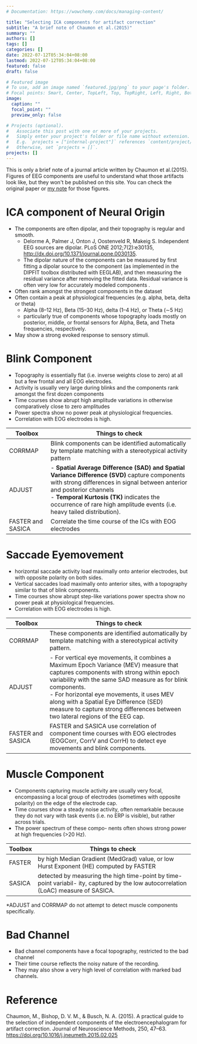 ```yaml
---
# Documentation: https://wowchemy.com/docs/managing-content/

title: "Selecting ICA components for artifact correction"
subtitle: "A brief note of Chaumon et al.(2015)"
summary: ""
authors: []
tags: []
categories: []
date: 2022-07-12T05:34:04+08:00
lastmod: 2022-07-12T05:34:04+08:00
featured: false
draft: false

# Featured image
# To use, add an image named `featured.jpg/png` to your page's folder.
# Focal points: Smart, Center, TopLeft, Top, TopRight, Left, Right, BottomLeft, Bottom, BottomRight.
image:
  caption: ""
  focal_point: ""
  preview_only: false

# Projects (optional).
#   Associate this post with one or more of your projects.
#   Simply enter your project's folder or file name without extension.
#   E.g. `projects = ["internal-project"]` references `content/project/deep-learning/index.md`.
#   Otherwise, set `projects = []`.
projects: []
---
```

This is only a brief note of a journal article written by Chaumon et al.(2015). Figures of EEG components are useful to understand what those artifacts look like, but they won't be published on this site. You can check the original paper or [my note](https://docs.google.com/document/d/1PLcVq1y-PjohuZv0sxE74_7JTJbA8_vA5ILQY6Sz5VA/edit?usp=sharing) for those figures. 
# ICA component of Neural Origin 
* The components are often dipolar, and their topography is regular and smooth. 
  * Delorme A, Palmer J, Onton J, Oostenveld R, Makeig S. Independent EEG sources are dipolar. PLoS ONE 2012;7(2):e30135, http://dx.doi.org/10.1371/journal.pone.0030135.
  * The dipolar nature of the components can be measured by first fitting a dipolar source to the component (as implemented in the DIPFIT toolbox distributed with EEGLAB), and then measuring the residual variance after removing the fitted data. Residual variance is often very low for accurately modeled components . 
* Often rank amongst the strongest components in the dataset 
* Often contain a peak at physiological frequencies (e.g. alpha, beta, delta or theta) 
  * Alpha (8–12 Hz), Beta (15–30 Hz), delta (1–4 Hz), or Theta (∼5 Hz)  
  * particularly true of components whose topography loads mostly on posterior, middle, or frontal sensors for Alpha, Beta, and Theta frequencies, respectively.  
* May show a strong evoked response to sensory stimuli. 

# Blink Component 
* Topography is essentially flat (i.e. inverse weights close to zero) at all but a few frontal and all EOG electrodes.  
* Activity is usually very large during blinks and the components rank amongst the first dozen components  
* Time courses show abrupt high amplitude variations in otherwise comparatively close to zero amplitudes 
* Power spectra show no power peak at physiological frequencies.  
* Correlation with EOG electrodes is high.  

|Toolbox | Things to check |
|----|----|
|CORRMAP|  Blink components can be identified automatically by template matching with a stereotypical activity pattern  
|ADJUST  | - **Spatial Average Difference (SAD) and Spatial Variance Difference (SVD)** capture components with strong differences in signal between anterior and posterior channels <br>- **Temporal Kurtosis (TK)** indicates the occurrence of rare high amplitude events (i.e. heavy tailed distribution).  |
|FASTER and SASICA| Correlate the time course of the ICs with EOG electrodes  |

# Saccade Eyemovement 
* horizontal saccade activity load maximally onto anterior electrodes, but with opposite polarity on both sides.  
* Vertical saccades load maximally onto anterior sites, with a topography similar to that of blink components.  
* Time courses show abrupt step-like variations 
power spectra show no power peak at physiological frequencies.  
* Correlation with EOG electrodes is high.  

|Toolbox | Things to check |
|----|----|
|CORRMAP| These components are identified automatically by template matching with a stereotypical activity pattern. |
|ADJUST |- For vertical eye movements, it combines a Maximum Epoch Variance (MEV) measure that captures components with strong within epoch variability with the same SAD measure as for blink components. <br> - For horizontal eye movements, it uses MEV along with a Spatial Eye Difference (SED) measure to capture strong differences between two lateral regions of the EEG cap. |
|FASTER and SASICA|  FASTER and SASICA use correlation of component time courses with EOG electrodes (EOGCorr, CorrV and CorrH) to detect eye movements and blink components. | 

# Muscle Component 
* Components capturing muscle activity are usually very focal, encompassing a local group of electrodes (sometimes with opposite polarity) on the edge of the electrode cap. 
* Time courses show a steady noise activity, often remarkable because they do not vary with task events (i.e. no ERP is visible), but rather across trials.  
* The power spectrum of these compo- nents often shows strong power at high frequencies (>20 Hz).  

|Toolbox  | Things to check |
|----|----|
|FASTER |by high Median Gradient (MedGrad) value, or low Hurst Exponent (HE) computed by FASTER|  
|SASICA  |detected by measuring the high time-point by time-point variabil- ity, captured by the low autocorrelation (LoAC) measure of SASICA.  |

*ADJUST and CORRMAP do not attempt to detect muscle components specifically.

# Bad Channel
* Bad channel components have a focal topography, restricted to the bad channel 
* Their time course reflects the noisy nature of the recording.  
* They may also show a very high level of correlation with marked bad channels. 

# Reference
Chaumon, M., Bishop, D. V. M., & Busch, N. A. (2015). A practical guide to the selection of independent components of the electroencephalogram for artifact correction. Journal of Neuroscience Methods, 250, 47–63. https://doi.org/10.1016/j.jneumeth.2015.02.025


